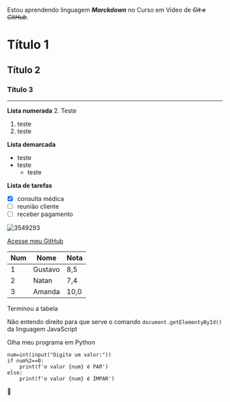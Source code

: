 Estou aprendendo linguagem _**Marckdown**_ no Curso em Vídeo de ~~*Git e GitHub*~~.

# Título 1
## Título 2
### Título 3
---
**Lista numerada**
2. Teste
   1. teste
   2. teste
   
**Lista demarcada**
- teste
- teste
   * teste

**Lista de tarefas**
- [x] consulta médica
- [ ] reunião cliente
- [ ] receber pagamento

![3549293](https://github.com/gustavoguanabara/git-github/assets/134220401/4d00f94d-b8d5-489c-a1ac-a64369f0c9da)

[Acesse meu GitHub](https://www.github.com/JoiceNivea)

Num | Nome | Nota
---|---|---
1 | Gustavo | 8,5
2 | Natan | 7,4
3 | Amanda | 10,0

Terminou a tabela

Não entendo direito para que serve o comando `document.getElementyById()` da linguagem JavaScript

Olha meu programa em Python 
```
num=int(input("Digite um valor:"))
if num%2==0:
    print(f'o valor {num} é PAR')
else:
    print(f'o valor {num} é ÍMPAR')
```
:hugs:


